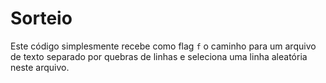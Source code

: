 # Sorteio

Este código simplesmente recebe como flag `f` o caminho para um arquivo de texto separado por quebras de linhas
e seleciona uma linha aleatória neste arquivo.

